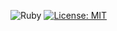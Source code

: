 ![Ruby](https://github.com/Lykos/cube_trainer/workflows/Ruby/badge.svg)
[![License: MIT](https://img.shields.io/badge/License-MIT-yellow.svg)](https://opensource.org/licenses/MIT)
